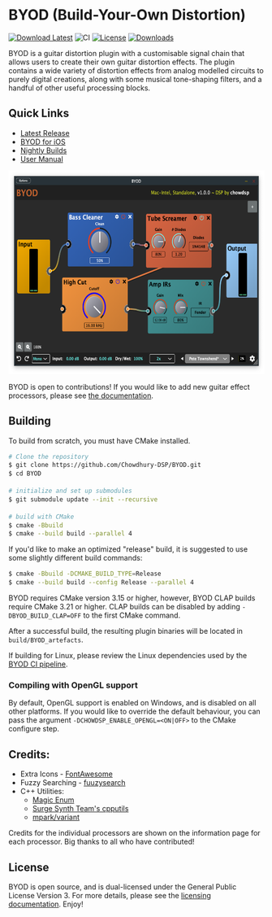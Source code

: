 # BYOD (Build-Your-Own Distortion)

[![Download Latest](https://img.shields.io/badge/download-latest-blue.svg)](https://github.com/Chowdhury-DSP/BYOD/releases/latest)
![CI](https://github.com/Chowdhury-DSP/BYOD/workflows/CI/badge.svg)
[![License](https://img.shields.io/badge/License-GPL3-blue.svg)](https://opensource.org/licenses/GPL-3.0)
[![Downloads](https://img.shields.io/github/downloads/Chowdhury-DSP/BYOD/total)](https://somsubhra.github.io/github-release-stats/?username=Chowdhury-DSP&repository=BYOD&page=1&per_page=30)

BYOD is a guitar distortion plugin with a customisable
signal chain that allows users to create their own guitar
distortion effects. The plugin contains a wide variety
of distortion effects from analog modelled circuits
to purely digital creations, along with some musical
tone-shaping filters, and a handful of other useful
processing blocks.

## Quick Links
- [Latest Release](https://chowdsp.com/products.html#byod)
- [BYOD for iOS](https://apps.apple.com/us/app/byod/id1595313287)
- [Nightly Builds](https://chowdsp.com/nightly.html#byod)
- [User Manual](https://github.com/Chowdhury-DSP/BYOD/blob/main/manual/Manual.md)

<img src="./manual/screenshots/full_gui.png" alt="Plugin GUI" height="400">

BYOD is open to contributions! If you would like to
add new guitar effect processors, please see
[the documentation](./docs).

## Building

To build from scratch, you must have CMake installed.

```bash
# Clone the repository
$ git clone https://github.com/Chowdhury-DSP/BYOD.git
$ cd BYOD

# initialize and set up submodules
$ git submodule update --init --recursive

# build with CMake
$ cmake -Bbuild
$ cmake --build build --parallel 4
```

If you'd like to make an optimized "release" build, it
is suggested to use some slightly different build commands:
```bash
$ cmake -Bbuild -DCMAKE_BUILD_TYPE=Release
$ cmake --build build --config Release --parallel 4
```

BYOD requires CMake version 3.15 or higher, however, BYOD
CLAP builds require CMake 3.21 or higher. CLAP builds can
be disabled by adding `-DBYOD_BUILD_CLAP=OFF` to the first
CMake command.

After a successful build, the resulting plugin binaries will be located in
`build/BYOD_artefacts`.

If building for Linux, please review the Linux dependencies used by
the [BYOD CI pipeline](https://github.com/Chowdhury-DSP/BYOD/blob/main/.github/workflows/cmake.yml#L30).

### Compiling with OpenGL support

By default, OpenGL support is enabled on Windows, and is disabled on all other
platforms.  If you would like to override the default behaviour, you can pass the
argument `-DCHOWDSP_ENABLE_OPENGL=<ON|OFF>` to the CMake configure step.

## Credits:

- Extra Icons - [FontAwesome](https://fontawesome.com/)
- Fuzzy Searching - [fuuzysearch](https://bitbucket.org/j_norberg/fuzzysearchdatabase)
- C++ Utilities:
  - [Magic Enum](https://github.com/Neargye/magic_enum)
  - [Surge Synth Team's cpputils](https://github.com/surge-synthesizer/sst-cpputils)
  - [mpark/variant](https://github.com/mpark/variant)

Credits for the individual processors are shown on
the information page for each processor. Big thanks to all who
have contributed!

## License

BYOD is open source, and is dual-licensed under the 
General Public License Version 3. For more details, 
please see the [licensing documentation](./docs/Licensing.md). Enjoy!
